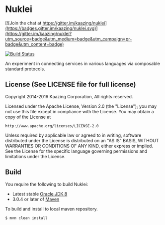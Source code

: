 # Nuklei

[![Join the chat at https://gitter.im/kaazing/nuklei](https://badges.gitter.im/kaazing/nuklei.svg)](https://gitter.im/kaazing/nuklei?utm_source=badge&utm_medium=badge&utm_campaign=pr-badge&utm_content=badge)

[![Build Status][build-status-image]][build-status]

[build-status-image]: https://travis-ci.org/kaazing/nuklei.svg?branch=develop
[build-status]: https://travis-ci.org/kaazing/nuklei

An experiment in connecting services in various languages via composable standard protocols.

## License (See LICENSE file for full license)

Copyright 2014-2016 Kaazing Corporation, All rights reserved.

Licensed under the Apache License, Version 2.0 (the "License");
you may not use this file except in compliance with the License.
You may obtain a copy of the License at

    http://www.apache.org/licenses/LICENSE-2.0

Unless required by applicable law or agreed to in writing, software
distributed under the License is distributed on an "AS IS" BASIS,
WITHOUT WARRANTIES OR CONDITIONS OF ANY KIND, either express or implied.
See the License for the specific language governing permissions and
limitations under the License.

## Build

You require the following to build Nuklei:

* Latest stable [Oracle JDK 8](http://www.oracle.com/technetwork/java/)
* 3.0.4 or later of [Maven](http://maven.apache.org/)

To build and install to local maven repository.

    $ mvn clean install

